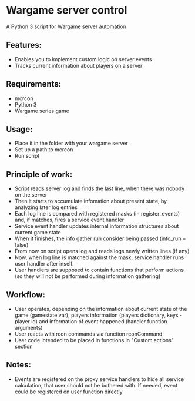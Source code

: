 Wargame server control
===========================
A Python 3 script for Wargame server automation

Features:
------------------
 - Enables you to implement custom logic on server events
 - Tracks current information about players on a server

Requirements:
-----------------
 - mcrcon
 - Python 3
 - Wargame series game

Usage:
------------------
 - Place it in the folder with your wargame server
 - Set up a path to mcrcon
 - Run script
 
Principle of work:
-------------------
 - Script reads server log and finds the last line, when there was nobody on the server
 - Then it starts to accumulate infomation about present state, by analyzing later log entries
 - Each log line is compared with registered masks (in register_events) and, if matches, fires a service event handler
 - Service event handler updates internal information structures about current game state
 - When it finishes, the info gather run consider being passed (info_run = false)
 - From now on script opens log and reads logs newly written lines (if any)
 - Now, when log line is matched against the mask, service handler runs user handler after inself.
 - User handlers are supposed to contain functions that perform actions (so they will not be performed during information gathering)
 
Workflow:
-------------------
 - User operates, depending on the information about current state of the game 
 (gamestate var), players information (players dictionary, keys - player id) and information of event happened (handler function arguments)
 - User reacts with rcon commands via function rconCommand
 - User code intended to be placed in functions in "Custom actions" section 
 
Notes:
------------------
 - Events are registered on the proxy service handlers to hide all service calculation, that user should not be bothered with. 
 If needed, event could be registered on user function directly